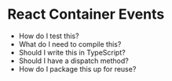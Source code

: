 # React Container Events

- How do I test this?
- What do I need to compile this?
- Should I write this in TypeScript?
- Should I have a dispatch method?
- How do I package this up for reuse?
